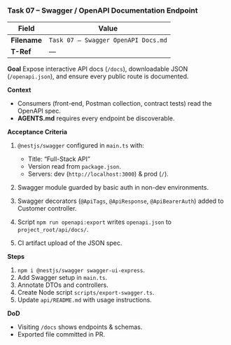 ### Task 07 – Swagger / OpenAPI Documentation Endpoint

| Field        | Value                               |
| ------------ | ----------------------------------- |
| **Filename** | `Task 07 – Swagger OpenAPI Docs.md` |
| **T-Ref**    | —                                   |

**Goal**
Expose interactive API docs (`/docs`), downloadable JSON (`/openapi.json`), and ensure every public route is documented.

**Context**

* Consumers (front-end, Postman collection, contract tests) read the OpenAPI spec.
* **AGENTS.md** requires every endpoint be discoverable.

**Acceptance Criteria**

1. `@nestjs/swagger` configured in `main.ts` with:

    * Title: “Full-Stack API”
    * Version read from `package.json`.
    * Servers: dev (`http://localhost:3000`) & prod (`/`).
2. Swagger module guarded by basic auth in non-dev environments.
3. Swagger decorators (`@ApiTags`, `@ApiResponse`, `@ApiBearerAuth`) added to Customer controller.
4. Script `npm run openapi:export` writes `openapi.json` to `project_root/api/docs/`.
5. CI artifact upload of the JSON spec.

**Steps**

1. `npm i @nestjs/swagger swagger-ui-express`.
2. Add Swagger setup in `main.ts`.
3. Annotate DTOs and controllers.
4. Create Node script `scripts/export-swagger.ts`.
5. Update `api/README.md` with usage instructions.

**DoD**

* Visiting `/docs` shows endpoints & schemas.
* Exported file committed in PR.
